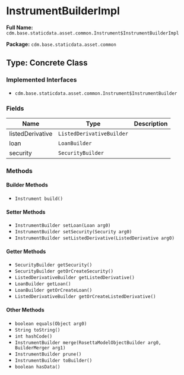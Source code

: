 # InstrumentBuilderImpl

**Full Name:** `cdm.base.staticdata.asset.common.Instrument$InstrumentBuilderImpl`

**Package:** `cdm.base.staticdata.asset.common`

## Type: Concrete Class

### Implemented Interfaces

- `cdm.base.staticdata.asset.common.Instrument$InstrumentBuilder`

### Fields

| Name | Type | Description |
|------|------|-------------|
| listedDerivative | `ListedDerivativeBuilder` |  |
| loan | `LoanBuilder` |  |
| security | `SecurityBuilder` |  |

### Methods

#### Builder Methods

- `Instrument build()`

#### Setter Methods

- `InstrumentBuilder setLoan(Loan arg0)`
- `InstrumentBuilder setSecurity(Security arg0)`
- `InstrumentBuilder setListedDerivative(ListedDerivative arg0)`

#### Getter Methods

- `SecurityBuilder getSecurity()`
- `SecurityBuilder getOrCreateSecurity()`
- `ListedDerivativeBuilder getListedDerivative()`
- `LoanBuilder getLoan()`
- `LoanBuilder getOrCreateLoan()`
- `ListedDerivativeBuilder getOrCreateListedDerivative()`

#### Other Methods

- `boolean equals(Object arg0)`
- `String toString()`
- `int hashCode()`
- `InstrumentBuilder merge(RosettaModelObjectBuilder arg0, BuilderMerger arg1)`
- `InstrumentBuilder prune()`
- `InstrumentBuilder toBuilder()`
- `boolean hasData()`

